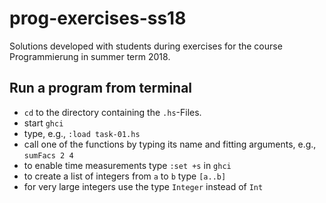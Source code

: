 # prog-exercises-ss18
 Solutions developed with students during exercises for the course Programmierung in summer term 2018.

## Run a program from terminal
- `cd` to the directory containing the `.hs`-Files.
- start `ghci`
- type, e.g., `:load task-01.hs` 
- call one of the functions by typing its name and fitting arguments, e.g., `sumFacs 2 4`
- to enable time measurements type `:set +s` in `ghci`
- to create a list of integers from `a` to `b` type `[a..b]`
- for very large integers use the type `Integer` instead of `Int`
